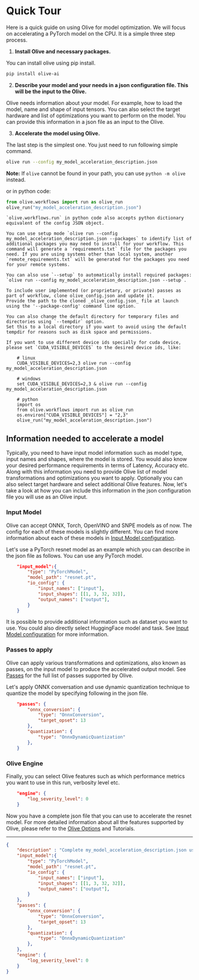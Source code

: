 # Quick Tour

Here is a quick guide on using Olive for model optimization. We will focus on accelerating a PyTorch model on the CPU. It is a simple three step process.

1. **Install Olive and necessary packages.**

You can install olive using pip install.

```bash
pip install olive-ai
```

2. **Describe your model and your needs in a json configuration file. This will be the input to the Olive.**

Olive needs information about your model. For example, how to load the model, name and shape of input tensors. You can also select the target hardware and list of optimizations you want to perform on the model. You can provide this information in a json file as an input to the Olive.

3. **Accelerate the model using Olive.**

The last step is the simplest one. You just need to run following simple command.
```bash
olive run --config my_model_acceleration_description.json
```
**Note:** If `olive` cannot be found in your path, you can use `python -m olive` instead.

or in python code:
```python
from olive.workflows import run as olive_run
olive_run("my_model_acceleration_description.json")
```

```{note}
`olive.workflows.run` in python code also accepts python dictionary equivalent of the config JSON object.

You can use setup mode `olive run --config my_model_acceleration_description.json --packages` to identify list of additional packages you may need to install for your workflow. This command will generate a `requirements.txt` file for the packages you need. If you are using systems other than local system, another `remote_requirements.txt` will be generated for the packages you need for your remote systems.

You can also use `--setup` to automatically install required packages: `olive run --config my_model_acceleration_description.json --setup`.

To include user implemented (or proprietary, or private) passes as part of workflow, clone olive_config.json and update it.
Provide the path to the cloned _olive_config.json_ file at launch using the '--package-config' command line option.

You can also change the default directory for temporary files and directories using `--tempdir` option.
Set this to a local directory if you want to avoid using the default tempdir for reasons such as disk space and permissions.

If you want to use different device ids specially for cuda device, please set `CUDA_VISIBLE_DEVICES` to the desired device ids, like:

    # linux
    CUDA_VISIBLE_DEVICES=2,3 olive run --config my_model_acceleration_description.json

    # windows
    set CUDA_VISIBLE_DEVICES=2,3 & olive run --config my_model_acceleration_description.json

    # python
    import os
    from olive.workflows import run as olive_run
    os.environ["CUDA_VISIBLE_DEVICES"] = "2,3"
    olive_run("my_model_acceleration_description.json")

```

## Information needed to accelerate a model

Typically, you need to have input model information such as model type, input names and shapes, where the model is stored. You would also know your desired performance requirements in terms of Latency, Accuracy etc. Along with this information you need to provide Olive list of model transformations and optimizations you want to apply. Optionally you can also select target hardware and select additional Olive features. Now, let's take a look at how you can include this information in the json configuration file you will use as an Olive input.

### Input Model

Olive can accept ONNX, Torch, OpenVINO and SNPE models as of now. The config for each of these models is slightly different. You can find more information about each of these models in [Input Model configuration](https://microsoft.github.io/Olive/api/models.html).

Let's use a PyTorch resnet model as an example which you can describe in the json file as follows. You can use any PyTorch model.

```json
    "input_model":{
        "type": "PyTorchModel",
        "model_path": "resnet.pt",
        "io_config": {
            "input_names": ["input"],
            "input_shapes": [[1, 3, 32, 32]],
            "output_names": ["output"],
        }
    }
```

It is possible to provide additional information such as dataset you want to use. You could also directly select HuggingFace model and task. See [Input Model configuration](../overview/options.md/#input-model-information) for more information.

### Passes to apply

Olive can apply various transformations and optimizations, also known as passes, on the input model to produce the accelerated output model. See [Passes](../overview/options.md/#passes-information) for the full list of passes supported by Olive.

Let's apply ONNX conversation and use dynamic quantization technique to quantize the model by specifying following in the json file.

```json
    "passes": {
        "onnx_conversion": {
            "type": "OnnxConversion",
            "target_opset": 13
        },
        "quantization": {
            "type": "OnnxDynamicQuantization"
        },
    }
```

### Olive Engine

Finally, you can select Olive features such as which performance metrics you want to use in this run, verbosity level etc.

```json
    "engine": {
        "log_severity_level": 0
    }
```

Now you have a complete json file that you can use to accelerate the resnet model. For more detailed information about all the features supported by Olive, please refer to the [Olive Options](../overview/options.md) and Tutorials.

------

```json
{
    "description" : "Complete my_model_acceleration_description.json used in this quick tour",
    "input_model":{
        "type": "PyTorchModel",
        "model_path": "resnet.pt",
        "io_config": {
            "input_names": ["input"],
            "input_shapes": [[1, 3, 32, 32]],
            "output_names": ["output"],
        }
    },
    "passes": {
        "onnx_conversion": {
            "type": "OnnxConversion",
            "target_opset": 13
        },
        "quantization": {
            "type": "OnnxDynamicQuantization"
        },
    },
    "engine": {
        "log_severity_level": 0
    }
}
```
